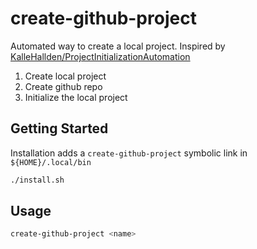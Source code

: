 # create-github-project

Automated way to create a local project.  Inspired by [KalleHallden/ProjectInitializationAutomation](https://github.com/KalleHallden/ProjectInitializationAutomation)

1. Create local project
2. Create github repo
3. Initialize the local project

## Getting Started
Installation adds a `create-github-project` symbolic link in `${HOME}/.local/bin`

```bash
./install.sh
```

## Usage

```bash
create-github-project <name>
```
